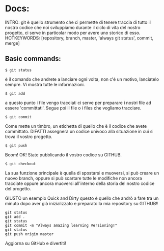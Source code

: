 # Docs:
INTRO: git è quello strumento che ci permette di tenere traccia di tutto il nostro codice che noi sviluppiamo durante 
il ciclo di vita del nostro progetto, ci serve in particolar modo per avere uno storico di esso.
HOTKEYWORDS: [repository, branch, master, 'always git status', commit, merge]

## Basic commands:
```
$ git status
``` 
è il comando che andrete a lanciare ogni volta, non c'è un motivo, lanciatelo sempre. 
Vi mostra tutte le informazioni.

```
$ git add 
``` 
a questo punto i file vengo tracciati ci serve per preparare i nostri file ad essere 'committati'. Segue poi il file
o i files che vogliamo tracciare.

```
$ git commit
``` 
Come mette un timbro, un etichetta di quello che è il codice che avete committato. DIFATTI assegnerà un codice
univoco alla situazione in cui si trova il vostro progetto.

```
$ git push
``` 
Boom! OK! State pubblicando il vostro codice su GITHUB.
```
$ git checkout
``` 
La sua funzione principale è quella di spostarsi e muoversi, si può creare un nuovo branch, oppure 
si può scartare tutte le modifiche non ancora tracciate oppure ancora muoversi all'interno della storia del nostro 
codice del progetto.


GIUSTO un esempio Quick and Dirty questo è quello che andrò a fare tra un minuto dopo aver già inizializzato e preparato
la mia repository su GITHUB!!

```git
git status
git add .
git status
git commit -m "Always amazing learning Versioning!"
git status
git push origin master
```
Aggiorna su GitHub e divertiti!